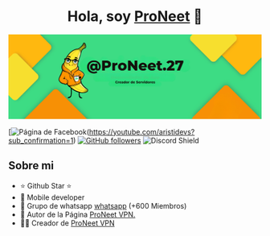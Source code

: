 <div align="center">
<h1 align="center">Hola, soy <a href="https://descarga.proneet.org/">ProNeet</a> 👋</h1>
</div>
<img src="banner.png">

[![Página de Facebook](https://img.shields.io/youtube/channel/subscribers/UCIjEgHA1vatSR2K4rfcdNRg?style=social)(https://youtube.com/aristidevs?sub_confirmation=1)
[![GitHub followers](https://img.shields.io/github/followers/ProNeet-27?style=social)](https://github.com/ArisGuimera)
![Discord Shield](https://discordapp.com/api/guilds/807719549075980308/widget.png?style=shield)

## Sobre mi

- ⭐ Github Star ⭐ 
- 📲 Mobile developer
- 🎥 Grupo de whatsapp [whatsapp](https://youtube.com/aristidevs?sub_confirmation=1) (+600 Miembros)
- 📗 Autor de la Página [ProNeet VPN.](https://descarga.proneet.org)
- 🧑‍🏫 Creador de [ProNeet VPN](https://github.com/ProNeet-27/ProNeet-VPN/releases/download/v1.0/ProNeet.VPN.apk)
<br>
